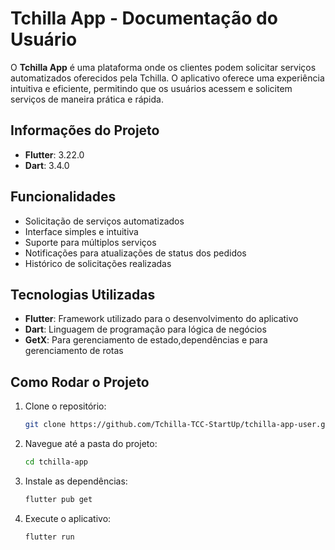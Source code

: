 # Tchilla App - Documentação do Usuário

O **Tchilla App** é uma plataforma onde os clientes podem solicitar serviços automatizados oferecidos pela Tchilla. O aplicativo oferece uma experiência intuitiva e eficiente, permitindo que os usuários acessem e solicitem serviços de maneira prática e rápida.

## Informações do Projeto

- **Flutter**: 3.22.0
- **Dart**: 3.4.0

## Funcionalidades

- Solicitação de serviços automatizados
- Interface simples e intuitiva
- Suporte para múltiplos serviços
- Notificações para atualizações de status dos pedidos
- Histórico de solicitações realizadas

## Tecnologias Utilizadas

- **Flutter**: Framework utilizado para o desenvolvimento do aplicativo
- **Dart**: Linguagem de programação para lógica de negócios
- **GetX**: Para gerenciamento de estado,dependências e para gerenciamento de rotas

## Como Rodar o Projeto

1. Clone o repositório:
   ```bash
   git clone https://github.com/Tchilla-TCC-StartUp/tchilla-app-user.git
   ```
2. Navegue até a pasta do projeto:
   ```bash
   cd tchilla-app
   ```
3. Instale as dependências:
   ```bash
   flutter pub get
   ```
4. Execute o aplicativo:
   ```bash
   flutter run
   ```
